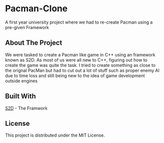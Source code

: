 # Pacman-Clone
A first year university project where we had to re-create Pacman using a pre-given Framework
## About The Project
We were tasked to create a Pacman like game in C++ using an framework known as S2D. As most of us were all new to C++, figuring out how to create the game was quite the task. I tried to create something as close to the orignal PacMan but had to cut out a lot of stuff such as proper enemy AI due to time loss and still being new to the idea of game development outside engines

## Built With
[S2D](https://bitbucket.org/staffscgp/s2d/src/master/) - The Framwork

## License
This project is distributed under the MIT License.
